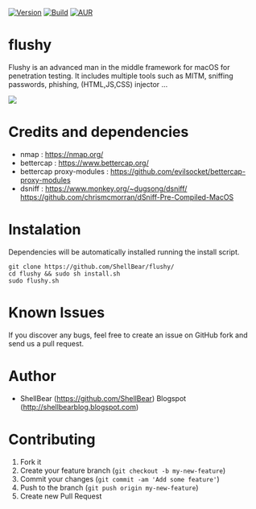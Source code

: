 [![Version](https://img.shields.io/badge/FLUSHY-1.0-brightgreen.svg?maxAge=259200)]()
[![Build](https://img.shields.io/badge/Supported_OS-macOS-orange.svg)]()
[![AUR](https://img.shields.io/aur/license/yaourt.svg)]()

flushy
=

Flushy is an advanced man in the middle framework for macOS for penetration testing. It includes multiple tools such as MITM, sniffing passwords, phishing, (HTML,JS,CSS) injector ... 

![](http://i.imgur.com/cFtjIch.png)

Credits and dependencies
=

- nmap : https://nmap.org/
- bettercap : https://www.bettercap.org/
- bettercap proxy-modules : https://github.com/evilsocket/bettercap-proxy-modules
- dsniff : https://www.monkey.org/~dugsong/dsniff/ https://github.com/chrismcmorran/dSniff-Pre-Compiled-MacOS 


Instalation
=

Dependencies will be automatically installed running the install script.

    git clone https://github.com/ShellBear/flushy/
    cd flushy && sudo sh install.sh
    sudo flushy.sh

Known Issues
=

If you discover any bugs, feel free to create an issue on GitHub fork and
send us a pull request.


Author
=

* ShellBear (https://github.com/ShellBear)
Blogspot (http://shellbearblog.blogspot.com)

Contributing
=

1. Fork it
2. Create your feature branch (`git checkout -b my-new-feature`)
3. Commit your changes (`git commit -am 'Add some feature'`)
4. Push to the branch (`git push origin my-new-feature`)
5. Create new Pull Request
